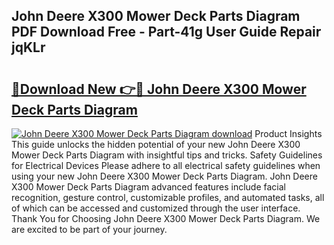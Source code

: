 ## John Deere X300 Mower Deck Parts Diagram PDF Download Free - Part-41g User Guide Repair jqKLr

# <h2><a href="http://dfmqedl.blite.top/?on=John+Deere+X300+Mower+Deck+Parts+Diagram">🔗Download New 👉🔴 John Deere X300 Mower Deck Parts Diagram</a></h2>

[![John Deere X300 Mower Deck Parts Diagram download](https://i.imgur.com/lujVjoI.png)](http://dfmqedl.blite.top/?on=John+Deere+X300+Mower+Deck+Parts+Diagram)
Product Insights This guide unlocks the hidden potential of your new John Deere X300 Mower Deck Parts Diagram with insightful tips and tricks. Safety Guidelines for Electrical Devices Please adhere to all electrical safety guidelines when using your new John Deere X300 Mower Deck Parts Diagram. John Deere X300 Mower Deck Parts Diagram advanced features include facial recognition, gesture control, customizable profiles, and automated tasks, all of which can be accessed and customized through the user interface. Thank You for Choosing John Deere X300 Mower Deck Parts Diagram. We are excited to be part of your journey.
